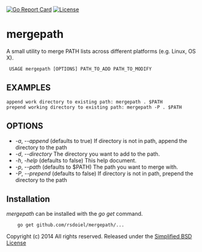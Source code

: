 
[![Go Report Card](http://goreportcard.com/badge/rsdoiel/mergepath)](http://goreportcard.com/report/rsdoiel/mergepath)
[![License](https://img.shields.io/badge/License-BSD%202--Clause-blue.svg)](https://opensource.org/licenses/BSD-2-Clause)

# mergepath

A small utility to merge PATH lists across different platforms (e.g. Linux, OS X).

     USAGE mergepath [OPTIONS] PATH_TO_ADD PATH_TO_MODIFY

## EXAMPLES

    append work directory to existing path: mergepath . $PATH
    prepend working directory to existing path: mergepath -P . $PATH

## OPTIONS

+ *-a*, *--append* (defaults to true) If directory is not in path, append the directory to the path
+ *-d*, *--directory* The directory you want to add to the path.
+ *-h*, *-help* (defaults to false) This help document.
+ *-p*, *--path* (defaults to $PATH) The path you want to merge with.
+ *-P*, *--prepend* (defaults to false) If directory is not in path, prepend the directory to the path

## Installation

_mergepath_ can be installed with the *go get* command.

```
    go get github.com/rsdoiel/mergepath/...
```

Copyright (c) 2014 All rights reserved.
Released under the [Simplified BSD License](http://opensource.org/licenses/bsd-license.php)

